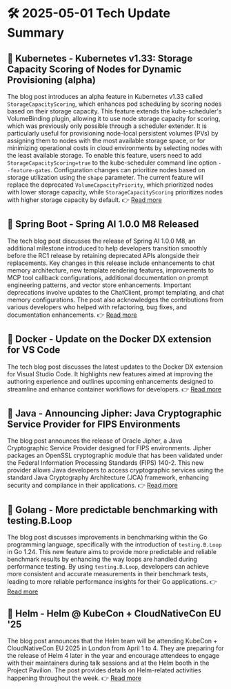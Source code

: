 # 🛠️ 2025-05-01 Tech Update Summary

## 🔹 Kubernetes - Kubernetes v1.33: Storage Capacity Scoring of Nodes for Dynamic Provisioning (alpha)
The blog post introduces an alpha feature in Kubernetes v1.33 called `StorageCapacityScoring`, which enhances pod scheduling by scoring nodes based on their storage capacity. This feature extends the kube-scheduler's VolumeBinding plugin, allowing it to use node storage capacity for scoring, which was previously only possible through a scheduler extender. It is particularly useful for provisioning node-local persistent volumes (PVs) by assigning them to nodes with the most available storage space, or for minimizing operational costs in cloud environments by selecting nodes with the least available storage. To enable this feature, users need to add `StorageCapacityScoring=true` to the kube-scheduler command line option `--feature-gates`. Configuration changes can prioritize nodes based on storage utilization using the `shape` parameter. The current feature will replace the deprecated `VolumeCapacityPriority`, which prioritized nodes with lower storage capacity, while `StorageCapacityScoring` prioritizes nodes with higher storage capacity by default.
👉 [Read more](https://kubernetes.io/blog/2025/04/30/kubernetes-v1-33-storage-capacity-scoring-feature/)

## 🔹 Spring Boot - Spring AI 1.0.0 M8 Released
The tech blog post discusses the release of Spring AI 1.0.0 M8, an additional milestone introduced to help developers transition smoothly before the RC1 release by retaining deprecated APIs alongside their replacements. Key changes in this release include enhancements to chat memory architecture, new template rendering features, improvements to MCP tool callback configurations, additional documentation on prompt engineering patterns, and vector store enhancements. Important deprecations involve updates to the ChatClient, prompt templating, and chat memory configurations. The post also acknowledges the contributions from various developers who helped with refactoring, bug fixes, and documentation enhancements.
👉 [Read more](https://spring.io/blog/2025/04/30/spring-ai-1-0-0-m8-released)

## 🔹 Docker - Update on the Docker DX extension for VS Code
The tech blog post discusses the latest updates to the Docker DX extension for Visual Studio Code. It highlights new features aimed at improving the authoring experience and outlines upcoming enhancements designed to streamline and enhance container workflows for developers.
👉 [Read more](https://www.docker.com/blog/docker-dx-extension-for-vs-code-update/)

## 🔹 Java - Announcing Jipher: Java Cryptographic Service Provider for FIPS Environments
The blog post announces the release of Oracle Jipher, a Java Cryptographic Service Provider designed for FIPS environments. Jipher packages an OpenSSL cryptographic module that has been validated under the Federal Information Processing Standards (FIPS) 140-2. This new provider allows Java developers to access cryptographic services using the standard Java Cryptography Architecture (JCA) framework, enhancing security and compliance in their applications.
👉 [Read more](https://inside.java/2025/04/30/jipher-release/)

## 🔹 Golang - More predictable benchmarking with testing.B.Loop
The blog post discusses improvements in benchmarking within the Go programming language, specifically with the introduction of `testing.B.Loop` in Go 1.24. This new feature aims to provide more predictable and reliable benchmark results by enhancing the way loops are handled during performance testing. By using `testing.B.Loop`, developers can achieve more consistent and accurate measurements in their benchmark tests, leading to more reliable performance insights for their Go applications.
👉 [Read more](https://go.dev/blog/testing-b-loop)

## 🔹 Helm - Helm @ KubeCon + CloudNativeCon EU '25
The blog post announces that the Helm team will be attending KubeCon + CloudNativeCon EU 2025 in London from April 1 to 4. They are preparing for the release of Helm 4 later in the year and encourage attendees to engage with their maintainers during talk sessions and at the Helm booth in the Project Pavilion. The post provides details on Helm-related activities happening throughout the week.
👉 [Read more](https://helm.sh/blog/helm-at-kubecon-eu-25/)

